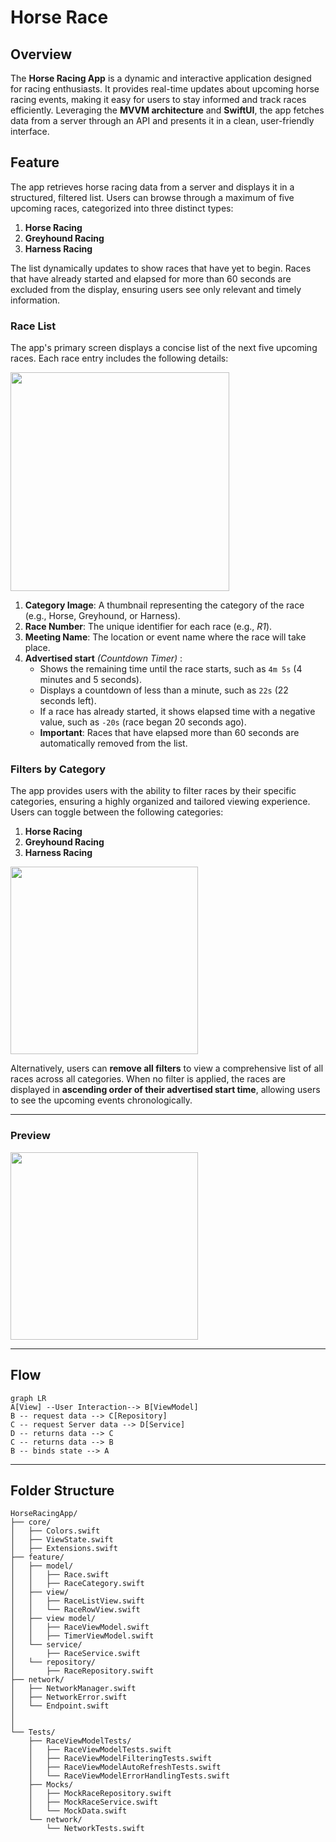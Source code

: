 
# Horse Race


## Overview

  The **Horse Racing App** is a dynamic and interactive application designed for racing enthusiasts. It provides real-time updates about upcoming horse racing events, making it easy for users to stay informed and track races efficiently. Leveraging the **MVVM architecture** and **SwiftUI**, the app fetches data from a server through an API and presents it in a clean, user-friendly interface.


## **Feature**

The app retrieves horse racing data from a server and displays it in a structured, filtered list. Users can browse through a maximum of five upcoming races, categorized into three distinct types:

1.  **Horse Racing**
2.  **Greyhound Racing**
3.  **Harness Racing**

The list dynamically updates to show races that have yet to begin. Races that have already started and elapsed for more than 60 seconds are excluded from the display, ensuring users see only relevant and timely information.

  ### **Race List**

The app's primary screen displays a concise list of the next five upcoming races. Each race entry includes the following details:

<img src="https://github.com/kapilmhr/horse-race/raw/feat/docs/docs/racerow.png" width="350"/>

1.  **Category Image**: A thumbnail representing the category of the race (e.g., Horse, Greyhound, or Harness).
2.  **Race Number**: The unique identifier for each race (e.g., _R1_).
3.  **Meeting Name**: The location or event name where the race will take place.
4.  **Advertised start** *(Countdown Timer)* :
    -   Shows the remaining time until the race starts, such as `4m 5s` (4 minutes and 5 seconds).
    -   Displays a countdown of less than a minute, such as `22s` (22 seconds left).
    -   If a race has already started, it shows elapsed time with a negative value, such as `-20s` (race began 20 seconds ago).
    -   **Important**: Races that have elapsed more than 60 seconds are automatically removed from the list.

### **Filters by Category**

The app provides users with the ability to filter races by their specific categories, ensuring a highly organized and tailored viewing experience. Users can toggle between the following categories:

1.  **Horse Racing**
2.  **Greyhound Racing**
3.  **Harness Racing**

<img src="https://github.com/kapilmhr/horse-race/raw/feat/docs/docs/categories.png" width="300"/>

Alternatively, users can **remove all filters** to view a comprehensive list of all races across all categories. When no filter is applied, the races are displayed in **ascending order of their advertised start time**, allowing users to see the upcoming events chronologically.


----------

### Preview
<img src="https://github.com/kapilmhr/horse-race/raw/feat/docs/docs/screen.png" width="300"/>

----------
## Flow

```mermaid
graph LR
A[View] --User Interaction--> B[ViewModel]
B -- request data --> C[Repository]
C -- request Server data --> D[Service] 
D -- returns data --> C 
C -- returns data --> B 
B -- binds state --> A
```

------

## Folder Structure

```
HorseRacingApp/
├── core/
│   ├── Colors.swift
│   ├── ViewState.swift
│   ├── Extensions.swift
├── feature/
│   ├── model/
│   │   ├── Race.swift
│   │   ├── RaceCategory.swift
│   ├── view/
│   │   ├── RaceListView.swift
│   │   └── RaceRowView.swift
│   ├── view model/
│   │   ├── RaceViewModel.swift
│   │   ├── TimerViewModel.swift
│   └── service/
│       ├── RaceService.swift
│   └── repository/
│       ├── RaceRepository.swift
├── network/
│   ├── NetworkManager.swift
│   ├── NetworkError.swift
│   └── Endpoint.swift
│
│
└── Tests/
    ├── RaceViewModelTests/
    │   ├── RaceViewModelTests.swift
    │   ├── RaceViewModelFilteringTests.swift
    │   ├── RaceViewModelAutoRefreshTests.swift
    │   └── RaceViewModelErrorHandlingTests.swift
    ├── Mocks/
    │   ├── MockRaceRepository.swift
    │   ├── MockRaceService.swift
    │   └── MockData.swift
    └── network/
        └── NetworkTests.swift

```

